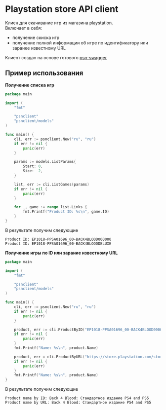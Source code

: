 # Playstation store API client

Клиен для скачивание игр из магазина playstation.  
Включает в себя:
* получение скиска игр
* получение полной информации об игре по идентификатору или заранее известному URL

Клиент создан на основе готового [psn-swagger](https://github.com/olegshulyakov/psn-swagger)

## Пример использования
**Получение списка игр**
```go
package main

import (
	"fmt"

	"psnclient"
	"psnclient/models"
)

func main() {
	cli, err := psnclient.New("ru", "ru")
	if err != nil {
		panic(err)
	}

	params := models.ListParams{
		Start: 0,
		Size:  2,
	}

	list, err := cli.ListGames(params)
	if err != nil {
		panic(err)
	}

	for _, game := range list.Links {
		fmt.Printf("Product ID: %s\n", game.ID)
	}
}
```

В результате получим следующие
```text
Product ID: EP1018-PPSA01696_00-BACK4BLOOD000000
Product ID: EP1018-PPSA01696_00-BACK4BLOODDELUXE
```

**Получение игры по ID или зарание известному URL**
```go
package main

import (
	"fmt"

	"psnclient"
	"psnclient/models"
)

func main() {
	cli, err := psnclient.New("ru", "ru")
	if err != nil {
		panic(err)
	}

	product, err := cli.ProductByID("EP1018-PPSA01696_00-BACK4BLOOD000000")
	if err != nil {
		panic(err)
	}
	fmt.Printf("Name: %s\n", product.Name)

	product, err = cli.ProductByURL("https://store.playstation.com/store/api/chihiro/00_09_000/container/RU/ru/999/EP1018-PPSA01696_00-BACK4BLOOD000000/1617052056")
	if err != nil {
		panic(err)
	}
	fmt.Printf("Name: %s\n", product.Name)
}
```
В результате получим следующие
```text
Product name by ID: Back 4 Blood: Стандартное издание PS4 and PS5
Product name by URL: Back 4 Blood: Стандартное издание PS4 and PS5
```
